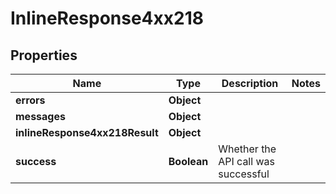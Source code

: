 # InlineResponse4xx218

## Properties
Name | Type | Description | Notes
------------ | ------------- | ------------- | -------------
**errors** | **Object** |  | 
**messages** | **Object** |  | 
**inlineResponse4xx218Result** | **Object** |  | 
**success** | **Boolean** | Whether the API call was successful | 
